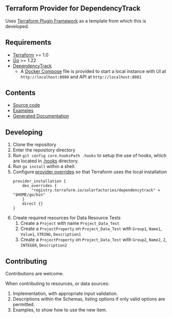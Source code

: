 ## Terraform Provider for DependencyTrack

Uses [Terraform Plugin Framework]("https://github.com/hashicorp/terraform-plugin-framework) as a template from which this is developed.

## Requirements

- [Terraform](https://developer.hashicorp.com/terraform/downloads) >= 1.0
- [Go](https://golang.org/doc/install) >= 1.22
- [DependencyTrack](https://dependencytrack.org)
  - A [Docker Compose](https://docs.docker.com/compose) file is provided to start a local instance with UI at `http://localhost:8080` and API at `http://localhost:8081`

## Contents
- [Source code](./internal/provider)
- [Examples](./examples)
- [Generated Documentation](./docs)

## Developing

1. Clone the repository
1. Enter the repository directory
1. Run `git config core.hooksPath .hooks` to setup the use of hooks, which are located in [.hooks](./.hooks) directory.
1. Run `go install` within a shell.
1. Configure [provider overrides](https://developer.hashicorp.com/terraform/cli/config/config-file#development-overrides-for-provider-developers) so that Terraform uses the local installation
	```
	provider_installation {
		dev_overrides {
			"registry.terraform.io/solarfactories/dependencytrack" = "$HOME/go/bin"
		}
		direct {}
	}
	```
1. Create required resources for Data Resource Tests
	1. Create a `Project` with name `Project_Data_Test`
	1. Create a `ProjectProperty` on `Project_Data_Test` with `Group1`, `Name1`, `Value1`, `STRING`, `Description1`
	1. Create a `ProjectProperty` on `Project_Data_Test` with `Group2`, `Name2`, `2`, `INTEGER`, `Description2`

## Contributing
Contributions are welcome.

When contributing to resources, or data sources:
1. Implementation, with appropriate input validation.
1. Descriptions within the Schemas, listing options if only valid options are permitted.
1. Examples, to show how to use the new item.
